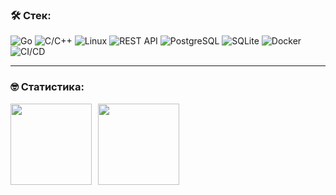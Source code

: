 ### &#128736; Стек:

![Go](https://img.shields.io/badge/go-%238DD6F9.svg?style=for-the-badge&logo=go&logoColor=white)
![C/C++](https://img.shields.io/badge/C/C++-%23404d59.svg?style=for-the-badge)
![Linux](https://img.shields.io/badge/Linux-%23007ACC.svg?style=for-the-badge&logo=linux&logoColor=white)
![REST API](https://img.shields.io/badge/REST%20API-%23266999.svg?style=for-the-badge)
![PostgreSQL](https://img.shields.io/badge/PostgreSQL-%2300758F.svg?style=for-the-badge&logo=PostgreSQL&logoColor=white)
![SQLite](https://img.shields.io/badge/SQLite-%2300758F.svg?style=for-the-badge&logo=sqlite&logoColor=white)
![Docker](https://img.shields.io/badge/Docker-%23007ACC.svg?style=for-the-badge&logo=docker&logoColor=white)
![CI/CD](https://img.shields.io/badge/CI/CD-%2343853D.svg?style=for-the-badge)

---

### &#129299; Статистика:

<!-- [![Codewarrior Profile Badges](https://www.codewars.com/users/Fokin07/badges/large)](https://www.codewars.com/users/Fokin07) -->
<div>
<a href="https://github-readme-stats.vercel.app/api?username=timuritodev&hide=contribs&show_icons=true">
  <img  align="left" height="130" style="margin-right: 10px" src="https://github-readme-stats.vercel.app/api?username=Fokin07&hide=contribs&show_icons=true" />
</a>
<a href="https://github-readme-stats.vercel.app/api/top-langs/?username=Fokin07&layout=compact">
  <img align="left" height="130" src="https://github-readme-stats.vercel.app/api/top-langs/?username=Fokin07&layout=compact" />
</a>
</div>
